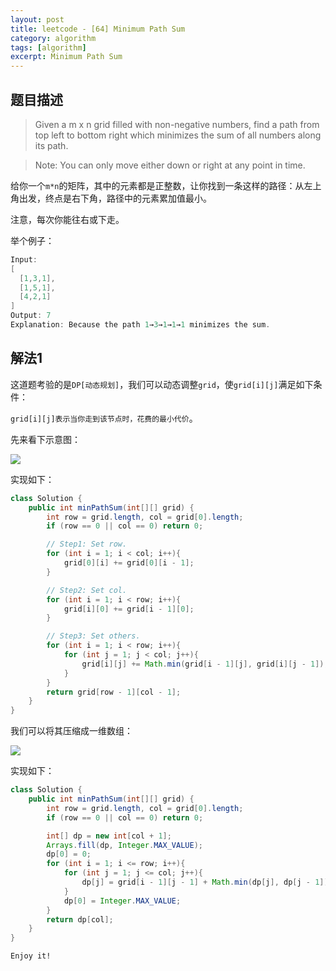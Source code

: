 ```yaml
---
layout: post
title: leetcode - [64] Minimum Path Sum
category: algorithm
tags: [algorithm]
excerpt: Minimum Path Sum
---
```


## 题目描述  

> Given a m x n grid filled with non-negative numbers, find a path from top left to bottom right which minimizes the sum of all numbers along its path.  

> Note: You can only move either down or right at any point in time.  

给你一个`m*n`的矩阵，其中的元素都是正整数，让你找到一条这样的路径：从左上角出发，终点是右下角，路径中的元素累加值最小。  

注意，每次你能往右或下走。  

举个例子：  

``` java
Input:
[
  [1,3,1],
  [1,5,1],
  [4,2,1]
]
Output: 7
Explanation: Because the path 1→3→1→1→1 minimizes the sum.
```


## 解法1

这道题考验的是`DP[动态规划]`，我们可以动态调整`grid`，使`grid[i][j]`满足如下条件：  

`grid[i][j]表示当你走到该节点时，花费的最小代价`。  

先来看下示意图：  

![](https://yyc-images.oss-cn-beijing.aliyuncs.com/leetcode_64_using_dp_two_dimensional.png)    


实现如下：  

``` java
class Solution {
    public int minPathSum(int[][] grid) {
        int row = grid.length, col = grid[0].length;
        if (row == 0 || col == 0) return 0;

        // Step1: Set row.
        for (int i = 1; i < col; i++){
            grid[0][i] += grid[0][i - 1];
        }

        // Step2: Set col.
        for (int i = 1; i < row; i++){
            grid[i][0] += grid[i - 1][0];
        }

        // Step3: Set others.
        for (int i = 1; i < row; i++){
            for (int j = 1; j < col; j++){
                grid[i][j] += Math.min(grid[i - 1][j], grid[i][j - 1]);
            }
        }
        return grid[row - 1][col - 1];
    }
}
```


我们可以将其压缩成一维数组：  


![](https://yyc-images.oss-cn-beijing.aliyuncs.com/leetcode_64_using_dp_one_dimensional.png)    


实现如下：  

``` java
class Solution {
    public int minPathSum(int[][] grid) {
        int row = grid.length, col = grid[0].length;
        if (row == 0 || col == 0) return 0;

        int[] dp = new int[col + 1];
        Arrays.fill(dp, Integer.MAX_VALUE);
        dp[0] = 0;
        for (int i = 1; i <= row; i++){
            for (int j = 1; j <= col; j++){
                dp[j] = grid[i - 1][j - 1] + Math.min(dp[j], dp[j - 1]);
            }
            dp[0] = Integer.MAX_VALUE;
        }
        return dp[col];
    }
}
```

`Enjoy it!`
